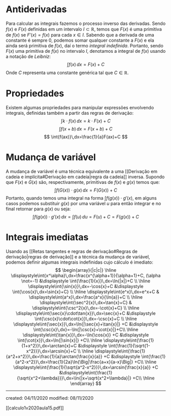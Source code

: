 # Antiderivadas
Para calcular as integrais fazemos o processo inverso das derivadas. Sendo $f(x)$ e $F(x)$ definidas em um intervalo $I\subset\mathbb{R}$, temos que $F(x)$ é uma primitiva de $f(x)$ se $F'(x)=f(x)$ para cada $x\in I$.
Sabendo que a derivada de uma constante é sempre $0$, podemos somar qualquer constante a $F(x)$ e ela ainda será primitiva de $f(x)$, daí o termo *integral indefinida*.
Portanto, sendo $F(x)$ uma primitiva de $f(x)$ no intervalo $I$,  denotamos a integral de $f(x)$ usando a notação de *Leibniz*:
$$
\int{f(x)}\,dx=F(x)+C
$$
Onde $C$ representa uma constante genérica tal que $C\in\mathbb{R}$.

# Propriedades
Existem algumas propriedades para manipular expressões envolvendo integrais, definidas também a partir das regras de derivação:
$$
\int{k\cdot f(x)}\,dx=k\cdot F(x)+C
$$
 $$
\int{f(x+b)}\,dx=F(x+b)+C
$$
$$
\int{f(ax)}\,dx=\frac{1}{a}F(ax)+C
$$

# Mudança de variável
A mudança de variável é uma técnica equivalente a uma [[Derivação em cadeia e implícita#Derivação em cadeia|regra da cadeia]] inversa. Supondo que $F(x)$ e $G(x)$ são, respectivamente, primitivas de $f(x)$ e $g(x)$ temos que:
$$
\int{f(G(x))\cdot g(x)}\,dx=F(G(x))+C
$$
Portanto, quando temos uma integral na forma $\int{f(g(x))\cdot g'(x)}$, em alguns casos podemos substituir $g(x)$ por uma variável $u$ para então integrar e no final retornar para $g(x)$ ou seja:
$$
\int{f(g(x))\cdot g'(x)}\,dx=\int{f(u)\,du}=F(u)+C=F(g(x))+C
$$

# Integrais imediatas
Usando as [[Retas tangentes e regras de derivação#Regras de derivação|regras de derivação]] e a técnica da mudança de variável, podemos definir algumas integrais indefinidas cujo cálculo é imediato:
$$
\begin{array}{|c|c|}
\hline
\displaystyle\int{x^\alpha}\,dx=\frac{x^{\alpha+1}}{\alpha+1}+C, (\alpha \not=-1) &\displaystyle \int{\frac{1}{x}}\,dx=\ln{|x|}+C \\
\hline
\displaystyle\int{\sin{x}}\,dx=-\cos{x}+C &\displaystyle \int{\cos{x}\,dx=\sin{x}+C} \\
\hline
\displaystyle\int{e^x}\,dx=e^x+C & \displaystyle\int{a^x}\,dx=\frac{a^x}{\ln{a}}+C \\
\hline
\displaystyle\int{\sec^2{x}\,dx=\tan{x}+C} & \displaystyle\int{\csc^2{x}\,dx=-\cot{x}+C} \\
\hline
\displaystyle\int{\sec{x}\cdot\tan{x}}\,dx=\sec{x}+C &\displaystyle \int{\csc{x}\cdot\cot{x}}\,dx=-\csc{x}+C \\
\hline
\displaystyle\int{\sec{x}}\,dx=\ln{|\sec{x}+\tan{x}|} +C &\displaystyle \int{\csc{x}\,dx}=-\ln{|\csc{x}+\cot{x}|}+C\\
\hline
\displaystyle\int{\tan{x}}\,dx=-\ln{\cos{x}} +C &\displaystyle \int{\cot{x}}\,dx=\ln{|\sin{x}|} +C\\
\hline
\displaystyle\int{\frac{1}{1+x^2}}\,dx=\arctan{x}+C &\displaystyle \int{\frac{1}{\sqrt{1-x^2}}}\,dx=\arcsin{x}+C \\
\hline
\displaystyle\int{\frac{1}{a^2+x^2}}\,dx=\frac{1}{a}\arctan{\frac{x}{a}} +C &\displaystyle \int{\frac{1}{a^2-x^2}}\,dx=\frac{1}{2a}\ln{\Big|\frac{a+x}{a-x}\Big|} +C\\
\hline
\displaystyle\int{\frac{1}{\sqrt{a^2-x^2}}}\,dx=\arcsin{\frac{x}{a}} +C &\displaystyle\int{\frac{1}{\sqrt{x^2+\lambda}}}\,dx=\ln{|x+\sqrt{x^2+\lambda}|} +C\\
\hline
\end{array}
$$

---

created: 04/11/2020
modified: 08/11/2020

[[calculo1v2020aula15.pdf]]